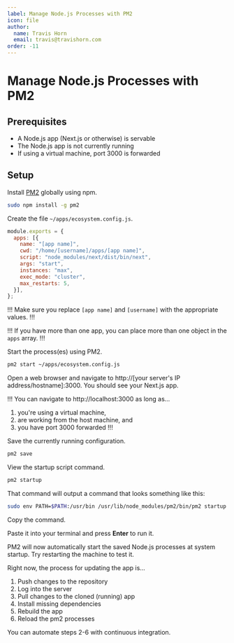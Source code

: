 ```yaml
---
label: Manage Node.js Processes with PM2
icon: file
author:
  name: Travis Horn
  email: travis@travishorn.com
order: -11
---
```


# Manage Node.js Processes with PM2

## Prerequisites

- A Node.js app (Next.js or otherwise) is servable
- The Node.js app is not currently running
- If using a virtual machine, port 3000 is forwarded

## Setup

Install [PM2](https://pm2.keymetrics.io/) globally using npm.

```sh
sudo npm install -g pm2
```

Create the file `~/apps/ecosystem.config.js`.

```javascript
module.exports = {
  apps: [{
    name: "[app name]",
    cwd: "/home/[username]/apps/[app name]",
    script: "node_modules/next/dist/bin/next",
    args: "start",
    instances: "max",
    exec_mode: "cluster",
    max_restarts: 5,
  }],
};
```

!!!
Make sure you replace `[app name]` and `[username]` with the appropriate values.
!!!

!!!
If you have more than one app, you can place more than one object in the `apps`
array.
!!!

Start the process(es) using PM2.

```sh
pm2 start ~/apps/ecosystem.config.js
```

Open a web browser and navigate to http://[your server's IP
address/hostname]:3000. You should see your Next.js app.

!!!
You can navigate to http://localhost:3000 as long as...

1. you're using a virtual machine,
2. are working from the host machine, and
3. you have port 3000 forwarded
!!!

Save the currently running configuration.

```sh
pm2 save
```

View the startup script command.

```sh
pm2 startup
```

That command will output a command that looks something like this:

```sh
sudo env PATH=$PATH:/usr/bin /usr/lib/node_modules/pm2/bin/pm2 startup systemd -u myuser --hp /home/myuser
```

Copy the command.

Paste it into your terminal and press **Enter** to run it.

PM2 will now automatically start the saved Node.js processes at system startup.
Try restarting the machine to test it.

Right now, the process for updating the app is...

1. Push changes to the repository
2. Log into the server
3. Pull changes to the cloned (running) app
4. Install missing dependencies
5. Rebuild the app
6. Reload the pm2 processes

You can automate steps 2-6 with continuous integration.
